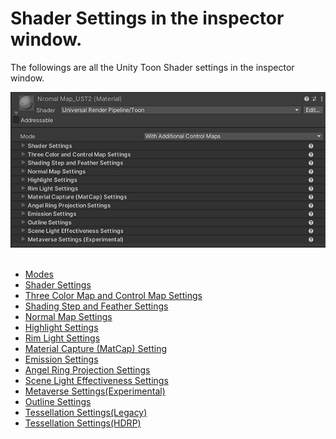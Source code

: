 # Shader Settings in the inspector window.

The followings are all the Unity Toon Shader settings in the inspector window.  

<img src="images/InspectorUTS.png" >
<br/><br/>

  * [Modes](Modes.md)
  * [Shader Settings](Shader.md)
  * [Three Color Map and Control Map Settings](Basic.md)
  * [Shading Step and Feather Settings](ShadingStepAndFeather.md)
  * [Normal Map Settings](NormalMap.md)
  * [Highlight Settings](Highlight.md)
  * [Rim Light Settings](Rimlight.md)
  * [Material Capture (MatCap) Setting](MatCap.md)
  * [Emission Settings](Emission.md)
  * [Angel Ring Projection Settings](AngelRing.md)
  * [Scene Light Effectiveness Settings](SceneLight.md)
  * [Metaverse Settings(Experimental)](Metaverse.md)
  * [Outline Settings](Outline.md)
  * [Tessellation Settings(Legacy)](TessellationLegacy.md)
  * [Tessellation Settings(HDRP)](TessellationHDRP.md)